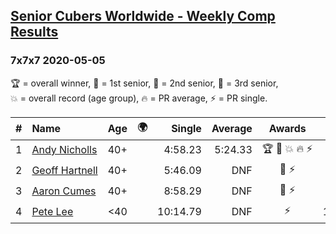 <style>table {white-space: nowrap;}</style>
<link rel="stylesheet" type="text/css" href="/scw-comp/css/flags.css" />

## [Senior Cubers Worldwide - Weekly Comp Results](/scw-comp/results/)
### 7x7x7 2020-05-05

<span style="white-space: nowrap;">🏆 = overall winner</span>, <span style="white-space: nowrap;">🥇 = 1st senior</span>, <span style="white-space: nowrap;">🥈 = 2nd senior</span>, <span style="white-space: nowrap;">🥉 = 3rd senior</span>, <span style="white-space: nowrap;">💥 = overall record (age group)</span>, <span style="white-space: nowrap;">🔥 = PR average</span>, <span style="white-space: nowrap;">⚡ = PR single</span>.

| # | Name | Age | 🌍 | Single | Average | Awards | Solve 1 | Solve 2 | Solve 3 | Video |
| :--: | :-- | :--: | :--: | --: | --: | :--: | --: | --: | --: | :-- |
| 1 | [Andy Nicholls](../../persons/andy_nicholls/777.md) | 40+ | <i class="flag flag-GB" /> | 4:58.23 | 5:24.33 | 🏆 🥇 💥 🔥 ⚡ | 5:41.93 | 5:32.84 | 4:58.23 | [Desktop](https://www.facebook.com/events/557526585195168/permalink/558592678421892) / [Mobile](https://m.facebook.com/events/557526585195168?view=permalink&id=558592678421892) |
| 2 | [Geoff Hartnell](../../persons/geoff_hartnell/777.md) | 40+ | <i class="flag flag-GB" /> | 5:46.09 | DNF | 🥈 ⚡ | 6:30.52 | 5:46.09 | DNS | [Desktop](https://www.facebook.com/events/557526585195168/permalink/557747151839778) / [Mobile](https://m.facebook.com/events/557526585195168?view=permalink&id=557747151839778) |
| 3 | [Aaron Cumes](../../persons/aaron_cumes/777.md) | 40+ | <i class="flag flag-GB" /> | 8:58.29 | DNF | 🥉 ⚡ | 8:58.29 | DNS | DNS | [Desktop](https://www.facebook.com/events/557526585195168/permalink/557741281840365) / [Mobile](https://m.facebook.com/events/557526585195168?view=permalink&id=557741281840365) |
| 4 | [Pete Lee](../../persons/pete_lee/777.md) | <40 | <i class="flag flag-GB" /> | 10:14.79 | DNF | ⚡ | 10:14.79 | DNS | DNS | [Desktop](https://www.facebook.com/events/557526585195168/permalink/557744185173408) / [Mobile](https://m.facebook.com/events/557526585195168?view=permalink&id=557744185173408) |

<!-- Global site tag (gtag.js) - Google Analytics -->
<script async src="https://www.googletagmanager.com/gtag/js?id=UA-86348435-3"></script>
<script>window.dataLayer = window.dataLayer || []; function gtag() {dataLayer.push(arguments);} gtag('js', new Date()); gtag('config', 'UA-86348435-3');</script>
